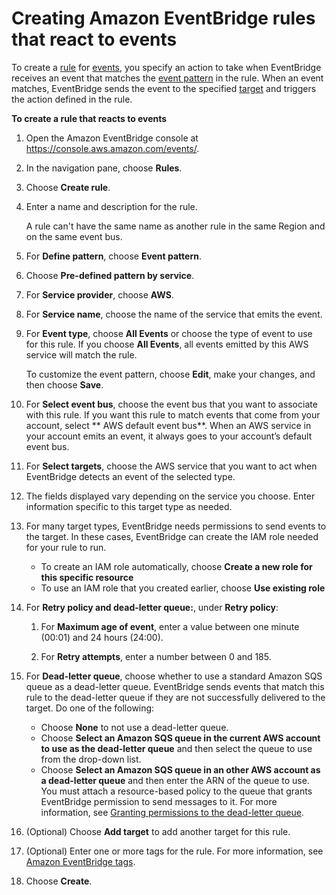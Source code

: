 # Creating Amazon EventBridge rules that react to events<a name="eb-create-rule"></a>

To create a [rule](eb-rules.md) for [events](eb-events.md), you specify an action to take when EventBridge receives an event that matches the [event pattern](eb-event-patterns.md) in the rule\. When an event matches, EventBridge sends the event to the specified [target](eb-targets.md) and triggers the action defined in the rule\.

**To create a rule that reacts to events**

1. Open the Amazon EventBridge console at [https://console\.aws\.amazon\.com/events/](https://console.aws.amazon.com/events/)\.

1. In the navigation pane, choose **Rules**\.

1. Choose **Create rule**\.

1. Enter a name and description for the rule\.

   A rule can't have the same name as another rule in the same Region and on the same event bus\.

1. For **Define pattern**, choose **Event pattern**\.

1. Choose **Pre\-defined pattern by service**\.

1. For **Service provider**, choose **AWS**\.

1. For **Service name**, choose the name of the service that emits the event\.

1. For **Event type**, choose **All Events** or choose the type of event to use for this rule\. If you choose **All Events**, all events emitted by this AWS service will match the rule\.

   To customize the event pattern, choose **Edit**, make your changes, and then choose **Save**\.

1. For **Select event bus**, choose the event bus that you want to associate with this rule\. If you want this rule to match events that come from your account, select ** AWS default event bus**\. When an AWS service in your account emits an event, it always goes to your account’s default event bus\.

1. For **Select targets**, choose the AWS service that you want to act when EventBridge detects an event of the selected type\.

1. The fields displayed vary depending on the service you choose\. Enter information specific to this target type as needed\. 

1. For many target types, EventBridge needs permissions to send events to the target\. In these cases, EventBridge can create the IAM role needed for your rule to run\. 
   + To create an IAM role automatically, choose **Create a new role for this specific resource**
   + To use an IAM role that you created earlier, choose **Use existing role**

1. For **Retry policy and dead\-letter queue:**, under **Retry policy**:

   1. For **Maximum age of event**, enter a value between one minute \(00:01\) and 24 hours \(24:00\)\.

   1. For **Retry attempts**, enter a number between 0 and 185\.

1. For **Dead\-letter queue**, choose whether to use a standard Amazon SQS queue as a dead\-letter queue\. EventBridge sends events that match this rule to the dead\-letter queue if they are not successfully delivered to the target\. Do one of the following:
   + Choose **None** to not use a dead\-letter queue\.
   + Choose **Select an Amazon SQS queue in the current AWS account to use as the dead\-letter queue** and then select the queue to use from the drop\-down list\.
   + Choose **Select an Amazon SQS queue in an other AWS account as a dead\-letter queue** and then enter the ARN of the queue to use\. You must attach a resource\-based policy to the queue that grants EventBridge permission to send messages to it\. For more information, see [Granting permissions to the dead\-letter queue](eb-rule-dlq.md#eb-dlq-perms)\.

1. \(Optional\) Choose **Add target** to add another target for this rule\.

1. \(Optional\) Enter one or more tags for the rule\. For more information, see [Amazon EventBridge tags](eb-tagging.md)\.

1. Choose **Create**\.
